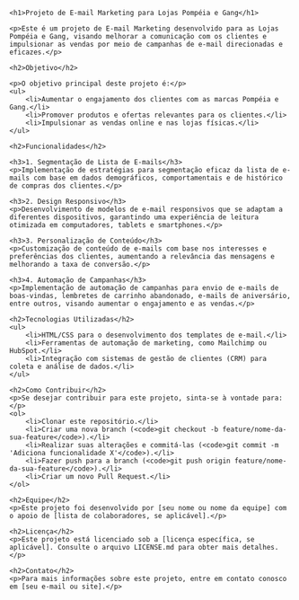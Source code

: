     <h1>Projeto de E-mail Marketing para Lojas Pompéia e Gang</h1>

    <p>Este é um projeto de E-mail Marketing desenvolvido para as Lojas Pompéia e Gang, visando melhorar a comunicação com os clientes e impulsionar as vendas por meio de campanhas de e-mail direcionadas e eficazes.</p>

    <h2>Objetivo</h2>

    <p>O objetivo principal deste projeto é:</p>
    <ul>
        <li>Aumentar o engajamento dos clientes com as marcas Pompéia e Gang.</li>
        <li>Promover produtos e ofertas relevantes para os clientes.</li>
        <li>Impulsionar as vendas online e nas lojas físicas.</li>
    </ul>

    <h2>Funcionalidades</h2>

    <h3>1. Segmentação de Lista de E-mails</h3>
    <p>Implementação de estratégias para segmentação eficaz da lista de e-mails com base em dados demográficos, comportamentais e de histórico de compras dos clientes.</p>

    <h3>2. Design Responsivo</h3>
    <p>Desenvolvimento de modelos de e-mail responsivos que se adaptam a diferentes dispositivos, garantindo uma experiência de leitura otimizada em computadores, tablets e smartphones.</p>

    <h3>3. Personalização de Conteúdo</h3>
    <p>Customização de conteúdo de e-mails com base nos interesses e preferências dos clientes, aumentando a relevância das mensagens e melhorando a taxa de conversão.</p>

    <h3>4. Automação de Campanhas</h3>
    <p>Implementação de automação de campanhas para envio de e-mails de boas-vindas, lembretes de carrinho abandonado, e-mails de aniversário, entre outros, visando aumentar o engajamento e as vendas.</p>

    <h2>Tecnologias Utilizadas</h2>
    <ul>
        <li>HTML/CSS para o desenvolvimento dos templates de e-mail.</li>
        <li>Ferramentas de automação de marketing, como Mailchimp ou HubSpot.</li>
        <li>Integração com sistemas de gestão de clientes (CRM) para coleta e análise de dados.</li>
    </ul>

    <h2>Como Contribuir</h2>
    <p>Se desejar contribuir para este projeto, sinta-se à vontade para:</p>
    <ol>
        <li>Clonar este repositório.</li>
        <li>Criar uma nova branch (<code>git checkout -b feature/nome-da-sua-feature</code>).</li>
        <li>Realizar suas alterações e commitá-las (<code>git commit -m 'Adiciona funcionalidade X'</code>).</li>
        <li>Fazer push para a branch (<code>git push origin feature/nome-da-sua-feature</code>).</li>
        <li>Criar um novo Pull Request.</li>
    </ol>

    <h2>Equipe</h2>
    <p>Este projeto foi desenvolvido por [seu nome ou nome da equipe] com o apoio de [lista de colaboradores, se aplicável].</p>

    <h2>Licença</h2>
    <p>Este projeto está licenciado sob a [licença específica, se aplicável]. Consulte o arquivo LICENSE.md para obter mais detalhes.</p>

    <h2>Contato</h2>
    <p>Para mais informações sobre este projeto, entre em contato conosco em [seu e-mail ou site].</p>
